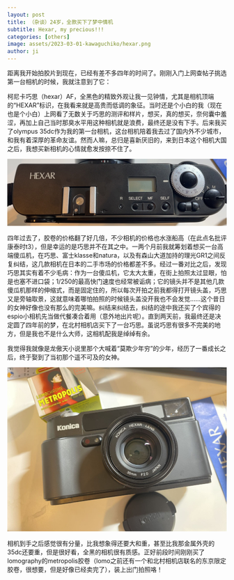 ```yaml
---
layout: post
title: （杂谈）24岁，全款买下了梦中情机
subtitle: Hexar, my precious!!!
categories: [others]
image: assets/2023-03-01-kawaguchiko/hexar.png
author: ji
---
```


距离我开始拍胶片到现在，已经有差不多四年的时间了。刚刚入门上网查帖子挑选第一台相机的时候，我就注意到了它：

柯尼卡巧思（hexar）AF，全黑色的精致外观让我一见钟情，尤其是相机顶端的“HEXAR”标识，在我看来就是高贵而低调的象征。当时还是个小白的我（现在也是个小白）上网看了无数关于巧思的测评和样片，想买，真的想买，奈何囊中羞涩，再加上自己当时那臭水平用这种相机就是浪费，最终还是没有下手。后来我买了olympus 35dc作为我的第一台相机，这台相机陪着我去过了国内外不少城市，和我有着深厚的革命友谊。然而人嘛，总归是喜新厌旧的，来到日本这个相机大国之后，我想买新相机的心情就愈发按捺不住了。

![hexar](../assets/2023-03-01-kawaguchiko/hexar2.jpg)

四年过去了，胶卷的价格翻了好几倍，不少相机的价格也水涨船高（在此点名批评康泰时t3），但是幸运的是巧思并不在其之中。一两个月前我就筹划着想买一台高端傻瓜机，在巧思、富士klasse和natura，以及有森山大道加持的理光GR1之间反复纠结，这几款相机在日本的二手市场的价格都差不多。经过一番对比之后，发现巧思其实有着不少毛病：作为一台傻瓜机，它太大太重，在街上拍照太过显眼，怕是也塞不进口袋；1/250的最高快门速度也经常被诟病；它的镜头并不是其他几款傻瓜机那样的伸缩式，而是固定住的，所以每次开拍之前我都得打开镜头盖，巧思又是旁轴取景，这就意味着哪怕拍照的时候镜头盖没开我也不会发觉……这个昔日的女神好像也没有那么的完美嘛。纠结来纠结去，纠结的途中我还买了个宾得的espio小相机先当做代餐凑合着用（意外地出片呢）。直到两天前，我最终还是决定圆了四年前的梦，在北村相机店买下了一台巧思。虽说巧思有很多不完美的地方，但是我也不是什么大师，这相机配我是绰绰有余。

我觉得我就像是龙傲天小说里那个大喊着“莫欺少年穷”的少年，经历了一番成长之后，终于娶到了当初那个遥不可及的女神。

![成色很棒的hexar](../assets/2023-03-01-kawaguchiko/hexar.jpg)

相机到手之后感觉很有分量，比我想象得还要大和重，甚至比我那金属外壳的35dc还要重，但是很好看，全黑的相机很有质感。正好前段时间刚刚买了lomography的metropolis胶卷（lomo之前还有一个和北村相机店联名的东京限定胶卷，很想要，但是好像已经卖完了），装上出门拍照咯！

